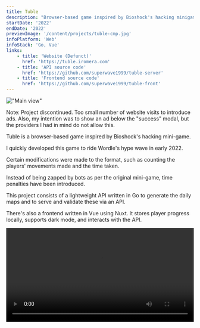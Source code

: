 ```yaml
---
title: Tuble
description: "Browser-based game inspired by Bioshock's hacking minigame"
startDate: '2022'
endDate: '2022'
previewImage: '/content/projects/tuble-cmp.jpg'
infoPlatform: 'Web'
infoStack: 'Go, Vue'
links:
    - title: 'Website (Defunct)'
      href: 'https://tuble.iromera.com'
    - title: 'API source code'
      href: 'https://github.com/superwave1999/tuble-server'
    - title: 'Frontend source code'
      href: 'https://github.com/superwave1999/tuble-front'
---
```

!["Main view"](/content/projects/tuble.jpg)

Note: Project discontinued. Too small number of website visits to introduce ads. Also, my intention was to show an ad below the "success" modal, but the providers I had in mind do not allow this.

Tuble is a browser-based game inspired by Bioshock's hacking mini-game.

I quickly developed this game to ride Wordle's hype wave in early 2022.

Certain modifications were made to the format, such as counting the players' movements made and the time taken.

Instead of being zapped by bots as per the original mini-game, time penalties have been introduced.

This project consists of a lightweight API written in Go to generate the daily maps and to serve and validate these via an API.

There's also a frontend written in Vue using Nuxt. It stores player progress locally, supports dark mode, and interacts with the API.

<video controls loop width="100%">
  <source src="/content/projects/tuble-vid.mp4" type="video/mp4">
</video>